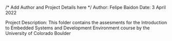 /* Add Author and Project Details here */
Author: Felipe Baidon
Date: 3 April 2022


Project Description:
This folder contains the assesments for the Introduction to Embedded Systems and Development Environment course by the University of Colorado Boulder
